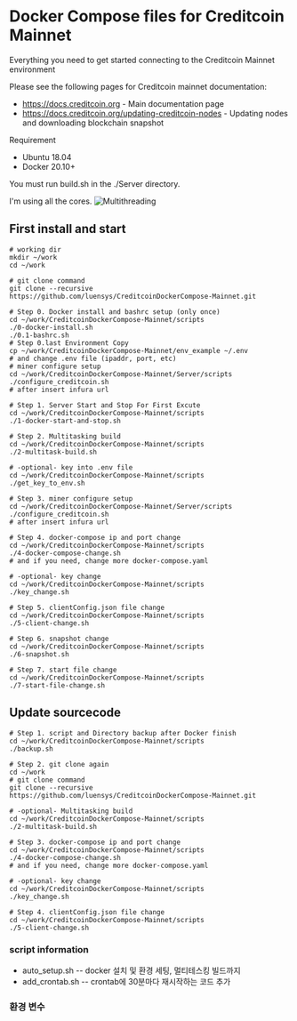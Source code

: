 # Docker Compose files for Creditcoin Mainnet

Everything you need to get started connecting to the Creditcoin Mainnet environment

Please see the following pages for Creditcoin mainnet documentation:

- https://docs.creditcoin.org - Main documentation page
- https://docs.creditcoin.org/updating-creditcoin-nodes - Updating nodes and downloading blockchain snapshot

Requirement

- Ubuntu 18.04
- Docker 20.10+

You must run build.sh in the ./Server directory.

I'm using all the cores.
![Multithreading](https://user-images.githubusercontent.com/19469291/128811623-c0c66a92-8150-455a-b3a6-e6cd96adb0d3.png)

## First install and start

```
# working dir
mkdir ~/work
cd ~/work

# git clone command
git clone --recursive https://github.com/luensys/CreditcoinDockerCompose-Mainnet.git

# Step 0. Docker install and bashrc setup (only once)
cd ~/work/CreditcoinDockerCompose-Mainnet/scripts
./0-docker-install.sh
./0.1-bashrc.sh
# Step 0.last Environment Copy
cp ~/work/CreditcoinDockerCompose-Mainnet/env_example ~/.env
# and change .env file (ipaddr, port, etc)
# miner configure setup
cd ~/work/CreditcoinDockerCompose-Mainnet/Server/scripts
./configure_creditcoin.sh
# after insert infura url

# Step 1. Server Start and Stop For First Excute
cd ~/work/CreditcoinDockerCompose-Mainnet/scripts
./1-docker-start-and-stop.sh

# Step 2. Multitasking build
cd ~/work/CreditcoinDockerCompose-Mainnet/scripts
./2-multitask-build.sh

# -optional- key into .env file
cd ~/work/CreditcoinDockerCompose-Mainnet/scripts
./get_key_to_env.sh

# Step 3. miner configure setup
cd ~/work/CreditcoinDockerCompose-Mainnet/Server/scripts
./configure_creditcoin.sh
# after insert infura url

# Step 4. docker-compose ip and port change
cd ~/work/CreditcoinDockerCompose-Mainnet/scripts
./4-docker-compose-change.sh
# and if you need, change more docker-compose.yaml

# -optional- key change
cd ~/work/CreditcoinDockerCompose-Mainnet/scripts
./key_change.sh

# Step 5. clientConfig.json file change
cd ~/work/CreditcoinDockerCompose-Mainnet/scripts
./5-client-change.sh

# Step 6. snapshot change
cd ~/work/CreditcoinDockerCompose-Mainnet/scripts
./6-snapshot.sh

# Step 7. start file change
cd ~/work/CreditcoinDockerCompose-Mainnet/scripts
./7-start-file-change.sh

```

## Update sourcecode

```
# Step 1. script and Directory backup after Docker finish
cd ~/work/CreditcoinDockerCompose-Mainnet/scripts
./backup.sh

# Step 2. git clone again
cd ~/work
# git clone command
git clone --recursive https://github.com/luensys/CreditcoinDockerCompose-Mainnet.git

# -optional- Multitasking build
cd ~/work/CreditcoinDockerCompose-Mainnet/scripts
./2-multitask-build.sh

# Step 3. docker-compose ip and port change
cd ~/work/CreditcoinDockerCompose-Mainnet/scripts
./4-docker-compose-change.sh
# and if you need, change more docker-compose.yaml

# -optional- key change
cd ~/work/CreditcoinDockerCompose-Mainnet/scripts
./key_change.sh

# Step 4. clientConfig.json file change
cd ~/work/CreditcoinDockerCompose-Mainnet/scripts
./5-client-change.sh

```

### script information

- auto_setup.sh
  -- docker 설치 및 환경 세팅, 멀티테스킹 빌드까지
- add_crontab.sh
  -- crontab에 30분마다 재시작하는 코드 추가

### 환경 변수
